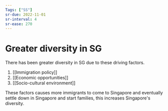 ```yaml
---
Tags: ["SS"]
sr-due: 2022-11-01
sr-interval: 4
sr-ease: 270
---
```


# Greater diversity in SG
There has been greater diversity in SG due to these driving factors. 
1. [[Immigration policy]]
2. [[Economic opportunities]]
3. [[Socio-cultural environment]]

These factors causes more immigrants to come to Singapore and eventually settle down in Singapore and start families, this increases Singapore's diversity.